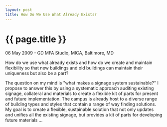 ```yaml
---
layout: post
title: How Do We Use What Already Exists?
---
```


{{ page.title }}
================

<span class="meta">06 May 2009 - GD MFA Studio, MICA, Baltimore, MD</span>

How do we use what already exists and how do we create and maintain flexibility so that new buildings and old buildings can  maintain their uniqueness but also be a part?

The question on my mind is "what makes a signage system sustainable?" I propose to answer this by using a systematic approach auditing existing signage, collateral and materials to create a flexible kit of parts for present and future implementation. The campus is already host to a diverse range of building types and styles that contain a range of way finding solutions. My goal is to create a flexible, sustainable solution that not only updates and unifies all the existing signage, but provides a kit of parts for developing future materials …